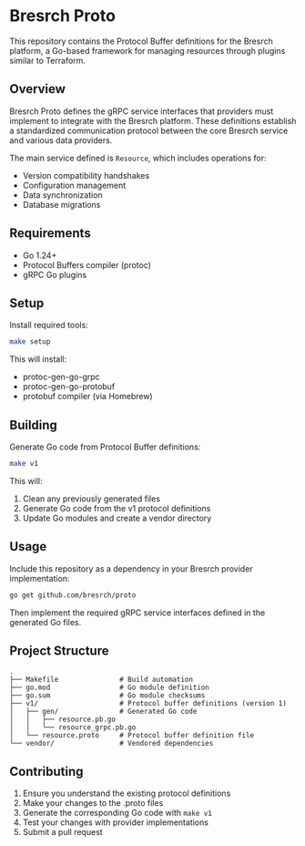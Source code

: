 # Bresrch Proto

This repository contains the Protocol Buffer definitions for the Bresrch platform, a Go-based framework for managing resources through plugins similar to Terraform.

## Overview

Bresrch Proto defines the gRPC service interfaces that providers must implement to integrate with the Bresrch platform. These definitions establish a standardized communication protocol between the core Bresrch service and various data providers.

The main service defined is `Resource`, which includes operations for:
- Version compatibility handshakes
- Configuration management
- Data synchronization
- Database migrations

## Requirements

- Go 1.24+
- Protocol Buffers compiler (protoc)
- gRPC Go plugins

## Setup

Install required tools:

```bash
make setup
```

This will install:
- protoc-gen-go-grpc
- protoc-gen-go-protobuf
- protobuf compiler (via Homebrew)

## Building

Generate Go code from Protocol Buffer definitions:

```bash
make v1
```

This will:
1. Clean any previously generated files
2. Generate Go code from the v1 protocol definitions
3. Update Go modules and create a vendor directory

## Usage

Include this repository as a dependency in your Bresrch provider implementation:

```bash
go get github.com/bresrch/proto
```

Then implement the required gRPC service interfaces defined in the generated Go files.

## Project Structure

```
.
├── Makefile               # Build automation
├── go.mod                 # Go module definition
├── go.sum                 # Go module checksums
├── v1/                    # Protocol buffer definitions (version 1)
│   ├── gen/               # Generated Go code
│   │   ├── resource.pb.go
│   │   └── resource_grpc.pb.go
│   └── resource.proto     # Protocol buffer definition file
└── vendor/                # Vendored dependencies
```

## Contributing

1. Ensure you understand the existing protocol definitions
2. Make your changes to the .proto files
3. Generate the corresponding Go code with `make v1`
4. Test your changes with provider implementations
5. Submit a pull request